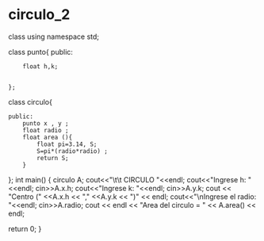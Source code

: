 # circulo_2
class
using namespace std;

class punto{
	public:
		
		float h,k;
		

	};



class circulo{
	
	public:
		punto x , y ;
		float radio ;
		float area (){
			float pi=3.14, S;
			S=pi*(radio*radio) ;
			return S;
		}
		
};
int main() 
{
	circulo A;
	cout<<"\t\t CIRCULO "<<endl;
	cout<<"Ingrese h: "<<endl;
	cin>>A.x.h;
	cout<<"Ingrese k: "<<endl;
	cin>>A.y.k;
	cout << "Centro  (" <<A.x.h << "," <<A.y.k << ")" << endl;
	cout<<"\nIngrese el radio: "<<endl;
	cin>>A.radio;
	cout << endl << "Area del circulo = " << A.area() << endl;
	

	
return 0;
}
